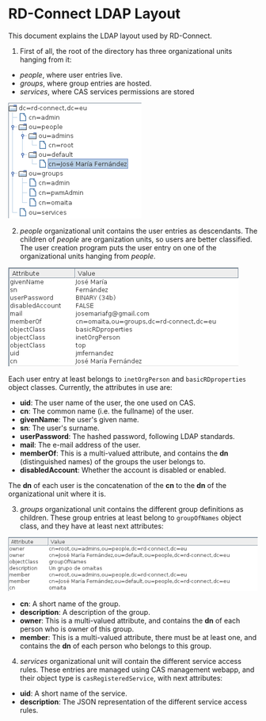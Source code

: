 RD-Connect LDAP Layout
========

This document explains the LDAP layout used by RD-Connect.

1. First of all, the root of the directory has three organizational units hanging from it:
  * *people*, where user entries live.
  * *groups*, where group entries are hosted.
  * *services*, where CAS services permissions are stored

  ![ldap_layout](LDAP_layout.png "LDAP layout")

2. *people* organizational unit contains the user entries as descendants. The children of *people* are organization units, so users are better classified. The user creation program puts the user entry on one of the organizational units hanging from *people*.

  ![ldap_user_attributes](LDAP_user_layout.png "LDAP user attributes")
  
  Each user entry at least belongs to `inetOrgPerson` and `basicRDproperties` object classes. Currently, the attributes in use are:
  
  * **uid**: The user name of the user, the one used on CAS.
  * **cn**: The common name (i.e. the fullname) of the user.
  * **givenName**: The user's given name.
  * **sn**: The user's surname.
  * **userPassword**: The hashed password, following LDAP standards.
  * **mail**: The e-mail address of the user.
  * **memberOf**: This is a multi-valued attribute, and contains the **dn** (distinguished names) of the groups the user belongs to.
  * **disabledAccount**: Whether the account is disabled or enabled.

  The **dn** of each user is the concatenation of the **cn** to the **dn** of the organizational unit where it is.
  
3. *groups* organizational unit contains the different group definitions as children. These group entries at least belong to `groupOfNames` object class, and they have at least next attributes:

  ![ldap_group_attributes](LDAP_group_layout.png "LDAP group attributes")
  
  * **cn**: A short name of the group.
  * **description**: A description of the group.
  * **owner**: This is a multi-valued attribute, and contains the **dn** of each person who is owner of this group.
  * **member**: This is a multi-valued attribute, there must be at least one, and contains the **dn** of each person who belongs to this group.
  
4. *services* organizational unit will contain the different service access rules. These entries are managed using CAS management webapp, and their object type is `casRegisteredService`, with next attributes:

  * **uid**: A short name of the service.
  * **description**: The JSON representation of the different service access rules.
